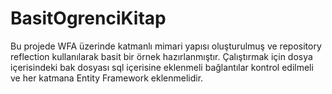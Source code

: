 # BasitOgrenciKitap
Bu projede WFA üzerinde katmanlı mimari yapısı oluşturulmuş ve repository reflection kullanılarak basit bir örnek hazırlanmıştır. Çalıştırmak için dosya içerisindeki bak dosyası sql içerisine eklenmeli bağlantılar kontrol edilmeli ve  her katmana Entity Framework eklenmelidir.
